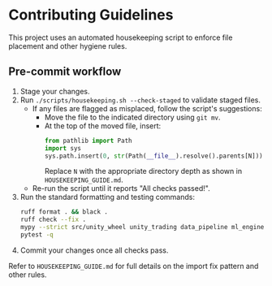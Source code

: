 # Contributing Guidelines

This project uses an automated housekeeping script to enforce file placement and other hygiene rules.

## Pre-commit workflow

1. Stage your changes.
2. Run `./scripts/housekeeping.sh --check-staged` to validate staged files.
   - If any files are flagged as misplaced, follow the script's suggestions:
     - Move the file to the indicated directory using `git mv`.
     - At the top of the moved file, insert:
       ```python
       from pathlib import Path
       import sys
       sys.path.insert(0, str(Path(__file__).resolve().parents[N]))
       ```
       Replace `N` with the appropriate directory depth as shown in `HOUSEKEEPING_GUIDE.md`.
   - Re-run the script until it reports "All checks passed!".
3. Run the standard formatting and testing commands:
   ```bash
   ruff format . && black .
   ruff check --fix .
   mypy --strict src/unity_wheel unity_trading data_pipeline ml_engine strategy_engine risk_engine app --ignore-missing-imports
   pytest -q
   ```
4. Commit your changes once all checks pass.

Refer to `HOUSEKEEPING_GUIDE.md` for full details on the import fix pattern and other rules.
